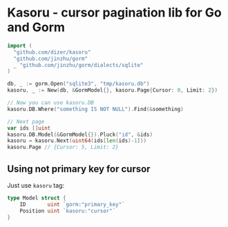 # Kasoru - cursor pagination lib for Go and Gorm

```go
import (
  "github.com/dizer/kasoru"
  "github.com/jinzhu/gorm"
  _ "github.com/jinzhu/gorm/dialects/sqlite"
)

db, _ := gorm.Open("sqlite3", "tmp/kasoru.db")
kasoru, _ := New(db, &GormModel{}, kasoru.Page{Cursor: 0, Limit: 2})

// Now you can use kasoru.DB
kasoru.DB.Where("something IS NOT NULL").Find(&something)

// Next page
var ids []uint
kasoru.DB.Model(&GormModel{}).Pluck("id", &ids)
kasoru = kasoru.Next(uint64(ids[len(ids)-1]))
kasoru.Page // {Cursor: 5, Limit: 2}
```

## Using not primary key for cursor

Just use `kasoru` tag:

```go
type Model struct {
	ID       uint `gorm:"primary_key"`
	Position uint `kasoru:"cursor"`
}
```
